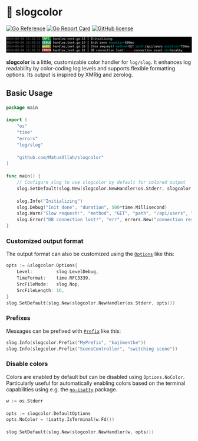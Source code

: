 # 🌈 slogcolor

[![Go Reference](https://pkg.go.dev/badge/github.com/MatusOllah/slogcolor.svg)](https://pkg.go.dev/github.com/MatusOllah/slogcolor) [![Go Report Card](https://goreportcard.com/badge/github.com/MatusOllah/slogcolor)](https://goreportcard.com/report/github.com/MatusOllah/slogcolor) [![GitHub license](https://img.shields.io/github/license/MatusOllah/slogcolor)](https://github.com/MatusOllah/slogcolor/blob/main/LICENSE)

![screenshot](https://github.com/MatusOllah/slogcolor/blob/main/screenshot.png)

**slogcolor** is a little, customizable color handler for `log/slog`. It enhances log readability by color-coding log levels and supports flexible formatting options.
Its output is inspired by XMRig and zerolog.

## Basic Usage

```go
package main

import (
    "os"
    "time"
    "errors"
    "log/slog"

    "github.com/MatusOllah/slogcolor"
)

func main() {
    // Configure slog to use slogcolor by default for colored output
    slog.SetDefault(slog.New(slogcolor.NewHandler(os.Stderr, slogcolor.DefaultOptions)))

    slog.Info("Initializing")
    slog.Debug("Init done", "duration", 500*time.Millisecond)
    slog.Warn("Slow request!", "method", "GET", "path", "/api/users", "duration", 750*time.Millisecond)
    slog.Error("DB connection lost!", "err", errors.New("connection reset"), "db", "horalky")
}
```

### Customized output format

The output format can also be customized using the [`Options`](https://pkg.go.dev/github.com/MatusOllah/slogcolor#Options) like this:

```go
opts := &slogcolor.Options{
    Level:         slog.LevelDebug,
    TimeFormat:    time.RFC3339,
    SrcFileMode:   slog.Nop,
    SrcFileLength: 16,
}
slog.SetDefault(slog.New(slogcolor.NewHandler(os.Stderr, opts)))
```

### Prefixes

Messages can be prefixed with [`Prefix`](https://pkg.go.dev/github.com/MatusOllah/slogcolor#Prefix) like this:

```go
slog.Info(slogcolor.Prefix("MyPrefix", "kajšmentke"))
slog.Info(slogcolor.Prefix("SceneController", "switching scene"))
```

### Disable colors

Colors are enabled by default but can be disabled using `Options.NoColor`. Particularly useful for automatically enabling colors based on the terminal capabilities using e.g. the [`go-isatty`](https://github.com/mattn/go-isatty) package.

```go
w := os.Stderr

opts := slogcolor.DefaultOptions
opts.NoColor = !isatty.IsTerminal(w.Fd())

slog.SetDefault(slog.New(slogcolor.NewHandler(w, opts)))
```
